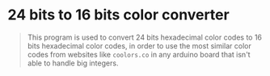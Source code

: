 # 24 bits to 16 bits color converter

> This program is used to convert 24 bits hexadecimal color codes to 16 bits hexadecimal color codes, in order to use the
> most similar color codes from websites like `coolors.co` in any arduino board that isn't able to handle big integers.